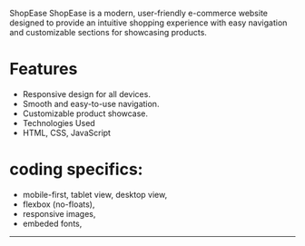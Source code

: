 ShopEase
ShopEase is a modern, user-friendly e-commerce website designed to provide an intuitive shopping experience with easy navigation and customizable sections for showcasing products.

# Features
* Responsive design for all devices.
* Smooth and easy-to-use navigation.
* Customizable product showcase.
* Technologies Used
* HTML, CSS, JavaScript

# coding specifics:
* mobile-first, tablet view, desktop view,
* flexbox (no-floats),
* responsive images,
* embeded fonts,


----------------------------------------------------------------


